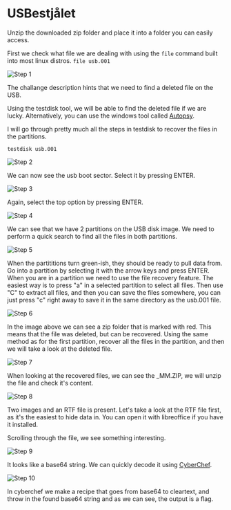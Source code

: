 # USBestjålet

Unzip the downloaded zip folder and place it into a folder you can easily access.

First we check what file we are dealing with using the `file` command built into most linux distros.
`file usb.001`

![Step 1](./images/1_step.PNG)

The challange description hints that we need to find a deleted file on the USB.

Using the testdisk tool, we will be able to find the deleted file if we are lucky. Alternatively, you can use the windows tool called [Autopsy](https://www.autopsy.com/).

I will go through pretty much all the steps in testdisk to recover the files in the partitions.

`testdisk usb.001`

![Step 2](./images/2_step.PNG)

We can now see the usb boot sector. Select it by pressing ENTER.

![Step 3](./images/3_step.PNG)

Again, select the top option by pressing ENTER.

![Step 4](./images/4_step.PNG)

We can see that we have 2 partitions on the USB disk image. We need to perform a quick search to find all the files in both partitions.

![Step 5](./images/5_step.PNG)

When the partititions turn green-ish, they should be ready to pull data from. Go into a partition by selecting it with the arrow keys and press ENTER. When you are in a partition we need to use the file recovery feature. The easiest way is to press "a" in a selected partition to select all files. Then use "C" to extract all files, and then you can save the files somewhere, you can just press "c" right away to save it in the same directory as the usb.001 file.

![Step 6](./images/6_step.PNG)

In the image above we can see a zip folder that is marked with red. This means that the file was deleted, but can be recovered. Using the same method as for the first partition, recover all the files in the partition, and then we will take a look at the deleted file.

![Step 7](./images/7_step.PNG)

When looking at the recovered files, we can see the _MM.ZIP, we will unzip the file and check it's content.

![Step 8](./images/8_step.PNG)

Two images and an RTF file is present. Let's take a look at the RTF file first, as it's the easiest to hide data in. You can open it with libreoffice if you have it installed.

Scrolling through the file, we see something interesting.

![Step 9](./images/9_step.PNG)

It looks like a base64 string. We can quickly decode it using [CyberChef](https://gchq.github.io/CyberChef).

![Step 10](./images/10_step.PNG)

In cyberchef we make a recipe that goes from base64 to cleartext, and throw in the found base64 string and as we can see, the output is a flag.
